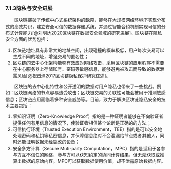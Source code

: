 ### 7.1.3隐私与安全进展
&emsp;&emsp;区块链突破了传统中心式系统架构的缺陷，能够在大规模网络环境下实现分布式的高效共识，建立安全可信的数据存储系统，并通过智能合约机制实现可信的分布式计算能力[@刘明达2020区块链在数据安全领域的研究进展]。区块链在隐私安全方面的优势包括：

1. 区块链地址具有非常大的地址空间，出现碰撞的概率极低，用户每次交易可以生成不同的地址，增强交易的匿名性；
2. 区块链的去中心化架构能够有效应对网络攻击，采用区块链的应用程序不需要在中心服务器上存储账号、密码等敏感信息，能够避免被攻击而导致的数据泄露风险[@祝烈煌2017区块链隐私保护研究综述]。

&emsp;&emsp;区块链的去中心化特性和公开透明的数据对用户隐私也带来了一些挑战。例如：区块链网络的节点容易遭受攻击；区块链交易的关联性可能会被用于推测敏感信息；区块链应用面临着多种安全威胁等。目前，致力于解决区块链隐私安全的技术主要包括：
1. 零知识证明（Zero-Knowledge Proof）指的是一种证明者能够在不向验证者提供任何有用信息的情况下，使验证者相信某个论断是正确的的方法；
2. 可信执行环境（Trusted Execution Environment，TEE）指的是可以安全地处理密码和私钥等私密信息，并保障信息绝对不会泄漏给节点或者其他人，同时还能证明数据未经篡改的设备；
3. 安全多方计算（Secure Muti-party Computation，MPC）指的是适用于各参与方互不信任的网络，参与方可以获知约定的协同计算结果，但无法获取或推算出数据的原始内容。MPC可以获取数据使用价值，却不泄露原始数据内容。